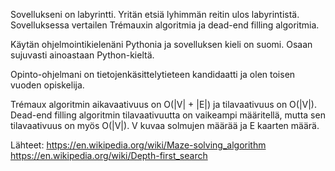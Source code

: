 Sovellukseni on labyrintti. Yritän etsiä lyhimmän reitin ulos labyrintistä. Sovelluksessa vertailen Trémauxin algoritmia ja dead-end filling algoritmia.


Käytän ohjelmointikielenäni Pythonia ja sovelluksen kieli on suomi. Osaan sujuvasti ainoastaan Python-kieltä.

Opinto-ohjelmani on tietojenkäsittelytieteen kandidaatti ja olen toisen vuoden opiskelija.

Trémaux algoritmin aikavaativuus on O(|V| + |E|) ja tilavaativuus on O(|V|). Dead-end filling algoritmin tilavaativuutta on vaikeampi määritellä, mutta sen tilavaativuus on myös  O(|V|).
V kuvaa solmujen määrää ja E kaarten määrä.


Lähteet:
https://en.wikipedia.org/wiki/Maze-solving_algorithm
https://en.wikipedia.org/wiki/Depth-first_search

